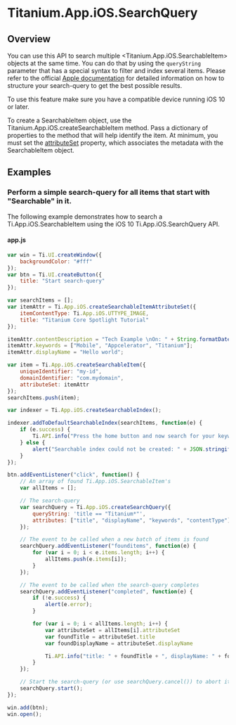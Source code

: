 # Titanium.App.iOS.SearchQuery

<TypeHeader/>

## Overview

You can use this API to search multiple <Titanium.App.iOS.SearchableItem> objects at the same time. You can do that 
by using the `queryString` parameter that has a special syntax to filter and index several items. Please refer 
to the official [Apple documentation](https://developer.apple.com/reference/corespotlight/cssearchquery) for detailed information on how to structure your search-query to get the 
best possible results.

To use this feature make sure you have a compatible device running iOS 10 or later.

To create a SearchableItem object, use the Titanium.App.iOS.createSearchableItem method.
Pass a dictionary of properties to the method that will help identify the item.
At minimum, you must set the [attributeSet](Titanium.App.iOS.SearchableItem.attributeSet) property, which associates
the metadata with the SearchableItem object.

## Examples

### Perform a simple search-query for all items that start with "Searchable" in it.

The following example demonstrates how to search a Ti.App.iOS.SearchableItem using the iOS 10
Ti.App.iOS.SearchQuery API.

#### app.js
``` js
var win = Ti.UI.createWindow({
    backgroundColor: "#fff"
});
var btn = Ti.UI.createButton({
    title: "Start search-query"
});

var searchItems = [];
var itemAttr = Ti.App.iOS.createSearchableItemAttributeSet({
    itemContentType: Ti.App.iOS.UTTYPE_IMAGE,
    title: "Titanium Core Spotlight Tutorial"
});

itemAttr.contentDescription = "Tech Example \nOn: " + String.formatDate(new Date(), "short");
itemAttr.keywords = ["Mobile", "Appcelerator", "Titanium"];
itemAttr.displayName = "Hello world";

var item = Ti.App.iOS.createSearchableItem({
    uniqueIdentifier: "my-id",
    domainIdentifier: "com.mydomain",
    attributeSet: itemAttr
});
searchItems.push(item);

var indexer = Ti.App.iOS.createSearchableIndex();

indexer.addToDefaultSearchableIndex(searchItems, function(e) {
    if (e.success) {
        Ti.API.info("Press the home button and now search for your keywords");
    } else {
        alert("Searchable index could not be created: " + JSON.stringify(e.error));
    }
});

btn.addEventListener("click", function() {
    // An array of found Ti.App.iOS.SearchableItem's
    var allItems = [];

    // The search-query
    var searchQuery = Ti.App.iOS.createSearchQuery({
        queryString: 'title == "Titanium*"',
        attributes: ["title", "displayName", "keywords", "contentType"]
    });

    // The event to be called when a new batch of items is found
    searchQuery.addEventListener("founditems", function(e) {
        for (var i = 0; i < e.items.length; i++) {
            allItems.push(e.items[i]);
        }
    });

    // The event to be called when the search-query completes
    searchQuery.addEventListener("completed", function(e) {
        if (!e.success) {
            alert(e.error);
        }

        for (var i = 0; i < allItems.length; i++) {
            var attributeSet = allItems[i].attributeSet
            var foundTitle = attributeSet.title
            var foundDisplayName = attributeSet.displayName

            Ti.API.info("title: " + foundTitle + ", displayName: " + foundDisplayName);
        }
    });

    // Start the search-query (or use searchQuery.cancel()) to abort it
    searchQuery.start();
});

win.add(btn);
win.open();
```

<ApiDocs/>
